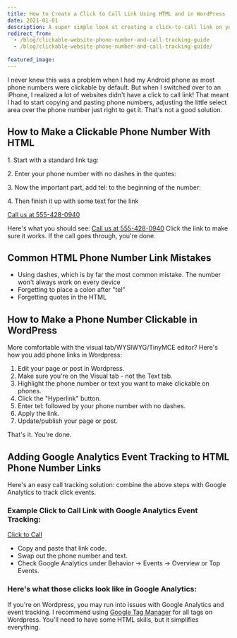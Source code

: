 ```yaml
---
title: How to Create a Click to Call Link Using HTML and in WordPress
date: 2021-01-01
description: A super simple look at creating a click-to-call link on your website.
redirect_from:
  - /blog/clickable-website-phone-number-and-call-tracking-guide
  - /blog/clickable-website-phone-number-and-call-tracking-guide/
  
featured_image:
---
```

I never knew this was a problem when I had my Android phone as most phone numbers were clickable by default. But when I switched over to an iPhone, I realized a lot of websites didn't have a click to call link! That meant I had to start copying and pasting phone numbers, adjusting the little select area over the phone number just right to get it. That's not a good solution.

## How to Make a Clickable Phone Number With HTML

1\. Start with a standard link tag:

2\. Enter your phone number with no dashes in the quotes:

<a href="5554280940"></a>

3\. Now the important part, add tel: to the beginning of the number:

<a href="tel:5554280940"></a>

4\. Then finish it up with some text for the link

<a href="tel:5554280940">Call us at 555-428-0940</a>

Here's what you should see: [Call us at 555-428-0940](tel:5554280940) Click the link to make sure it works. If the call goes through, you're done.

## Common HTML Phone Number Link Mistakes

*   Using dashes, which is by far the most common mistake. The number won't always work on every device
*   Forgetting to place a colon after "tel"
*   Forgetting quotes in the HTML

## How to Make a Phone Number Clickable in WordPress

More comfortable with the visual tab/WYSIWYG/TinyMCE editor? Here's how you add phone links in Wordpress:

1.  Edit your page or post in Wordpress.
2.  Make sure you're on the Visual tab - not the Text tab.
3.  Highlight the phone number or text you want to make clickable on phones.
4.  Click the "Hyperlink" button.
5.  Enter tel: followed by your phone number with no dashes.
6.  Apply the link.
7.  Update/publish your page or post.

That's it. You're done.

## Adding Google Analytics Event Tracking to HTML Phone Number Links

Here's an easy call tracking solution: combine the above steps with Google Analytics to track click events.

### Example Click to Call Link with Google Analytics Event Tracking:

<a href="tel:5558920234" onclick="ga('send', 'event', { eventCategory: 'Contact', eventAction: 'Call', eventLabel: 'Mobile Button'});"><p class="call-button">Click to Call</p></a>

*   Copy and paste that link code.
*   Swap out the phone number and text.
*   Check Google Analytics under Behavior -> Events -> Overview or Top Events.

### Here's what those clicks look like in Google Analytics:

If you're on Wordpress, you may run into issues with Google Analytics and event tracking. I recommend using [Google Tag Manager](https://www.google.com/analytics/tag-manager/) for all tags on Wordpress. You'll need to have some HTML skills, but it simplifies everything.